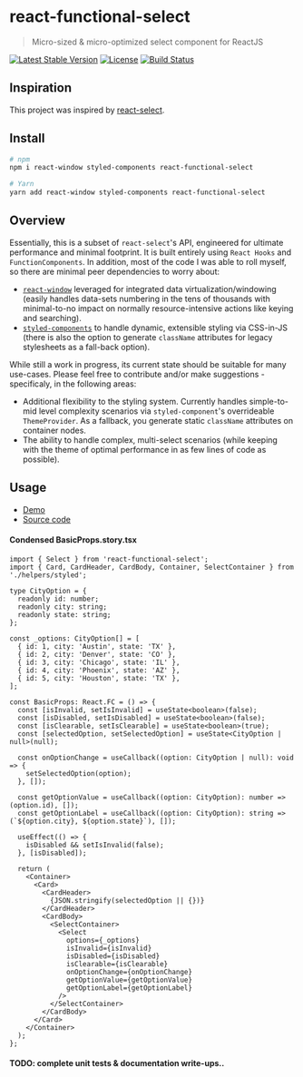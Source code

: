 # react-functional-select

> Micro-sized & micro-optimized select component for ReactJS

[![Latest Stable Version](https://img.shields.io/npm/v/react-functional-select.svg)](https://www.npmjs.com/package/react-functional-select)
[![License](https://img.shields.io/npm/l/react-functional-select.svg)](./LICENSE)
[![Build Status](https://img.shields.io/travis/based-ghost/react-functional-select/master.svg)](https://travis-ci.org/based-ghost/react-functional-select)

## Inspiration
This project was inspired by [react-select](https://github.com/JedWatson/react-select).

## Install

```bash
# npm
npm i react-window styled-components react-functional-select

# Yarn
yarn add react-window styled-components react-functional-select
```

## Overview
Essentially, this is a subset of `react-select`'s API, engineered for ultimate performance and minimal footprint. It is built entirely using `React Hooks` and `FunctionComponents`. In addition, most of the code I was able to roll myself, so there are minimal peer dependencies to worry about:

- [``react-window``](https://github.com/bvaughn/react-window) leveraged for integrated data virtualization/windowing (easily handles data-sets numbering in the tens of thousands with minimal-to-no impact on normally resource-intensive actions like keying and searching).
- [`styled-components`](https://github.com/styled-components/styled-components) to handle dynamic, extensible styling via CSS-in-JS (there is also the option to generate `className` attributes for legacy stylesheets as a fall-back option).

While still a work in progress, its current state should be suitable for many use-cases. Please feel free to contribute and/or make suggestions - specificaly, in the following areas:
- Additional flexibility to the styling system. Currently handles simple-to-mid level complexity scenarios via `styled-component`'s overrideable `ThemeProvider`. As a fallback, you generate static `className` attributes on container nodes.
- The ability to handle complex, multi-select scenarios (while keeping with the theme of optimal performance in as few lines of code as possible).

## Usage

- [Demo](https://based-ghost.github.io/react-functional-select/index.html?path=/story/react-functional-select--basic)
- [Source code](./__stories__)

#### Condensed BasicProps.story.tsx

```TSX
import { Select } from 'react-functional-select';
import { Card, CardHeader, CardBody, Container, SelectContainer } from './helpers/styled';

type CityOption = {
  readonly id: number;
  readonly city: string;
  readonly state: string;
};

const _options: CityOption[] = [
  { id: 1, city: 'Austin', state: 'TX' },
  { id: 2, city: 'Denver', state: 'CO' },
  { id: 3, city: 'Chicago', state: 'IL' },
  { id: 4, city: 'Phoenix', state: 'AZ' },
  { id: 5, city: 'Houston', state: 'TX' },
];

const BasicProps: React.FC = () => {
  const [isInvalid, setIsInvalid] = useState<boolean>(false);
  const [isDisabled, setIsDisabled] = useState<boolean>(false);
  const [isClearable, setIsClearable] = useState<boolean>(true);
  const [selectedOption, setSelectedOption] = useState<CityOption | null>(null);
  
  const onOptionChange = useCallback((option: CityOption | null): void => {
    setSelectedOption(option);
  }, []);
  
  const getOptionValue = useCallback((option: CityOption): number => (option.id), []);
  const getOptionLabel = useCallback((option: CityOption): string => (`${option.city}, ${option.state}`), []);

  useEffect(() => {
    isDisabled && setIsInvalid(false);
  }, [isDisabled]);

  return (
    <Container>
      <Card>
        <CardHeader>
          {JSON.stringify(selectedOption || {})}
        </CardHeader>
        <CardBody>
          <SelectContainer>
            <Select
              options={_options}
              isInvalid={isInvalid}
              isDisabled={isDisabled}
              isClearable={isClearable}
              onOptionChange={onOptionChange}
              getOptionValue={getOptionValue}
              getOptionLabel={getOptionLabel}
            />
          </SelectContainer>
        </CardBody>
      </Card>
    </Container>
  );
};
```

#### TODO: complete unit tests & documentation write-ups..
